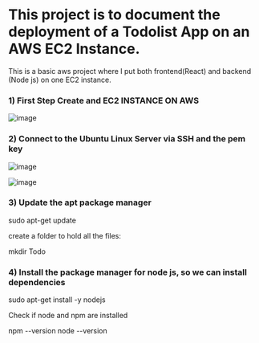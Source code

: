 # This project is to document the deployment of a Todolist App on an AWS EC2 Instance. 


This is a basic aws project where I put both frontend(React) and backend (Node js) on one EC2 instance.

### 1) First Step Create and EC2 INSTANCE ON AWS
![image](https://github.com/leoimewore/DevopsRepo/assets/95531716/6acea7cc-0794-4298-903e-ed1f1ec22519)

### 2) Connect to the Ubuntu Linux Server via SSH and the pem key

![image](https://github.com/leoimewore/DevopsRepo/assets/95531716/404f2460-49ff-454b-a5f7-5ab20da2de9b)

![image](https://github.com/leoimewore/DevopsRepo/assets/95531716/9d7428e8-d5c2-4f2e-8dec-b8c58c295e89)


### 3) Update the apt package manager

sudo apt-get update

create a folder to hold all the files:

mkdir Todo

### 4) Install the package manager for node js, so we can install dependencies

sudo apt-get install -y nodejs

Check if node and npm are installed 

npm --version
node --version










